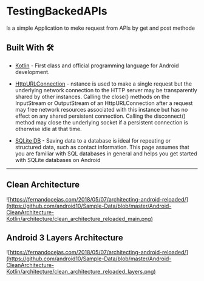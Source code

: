 # TestingBackedAPIs
Is a simple Application to meke request from APIs by get and post methode

## Built With 🛠
- [Kotlin](https://kotlinlang.org/) - First class and official programming language for Android development.
- [HttpURLConnection](https://docs.oracle.com/javase/8/docs/api/java/net/HttpURLConnection.html) - nstance is used to make a single request but the underlying network connection to the HTTP server may be transparently shared by other instances. Calling the close() methods on the InputStream or OutputStream of an HttpURLConnection after a request may free network resources associated with this instance but has no effect on any shared persistent connection. Calling the disconnect() method may close the underlying socket if a persistent connection is otherwise idle at that time.

- [SQLite DB](https://developer.android.com/training/data-storage/sqlite) - Saving data to a database is ideal for repeating or structured data, such as contact information. This page assumes that you are familiar with SQL databases in general and helps you get started with SQLite databases on Android

<hr>

## Clean Architecture
![https://fernandocejas.com/2018/05/07/architecting-android-reloaded/](https://github.com/android10/Sample-Data/blob/master/Android-CleanArchitecture-Kotlin/architecture/clean_architecture_reloaded_main.png)
## Android 3 Layers Architecture
![https://fernandocejas.com/2018/05/07/architecting-android-reloaded/](https://github.com/android10/Sample-Data/blob/master/Android-CleanArchitecture-Kotlin/architecture/clean_architecture_reloaded_layers.png)
